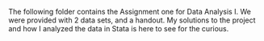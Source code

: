 The following folder contains the Assignment one for Data Analysis I. 
We were provided with 2 data sets, and a handout. 
My solutions to the project and how I analyzed the data in Stata is here to see for the curious. 
